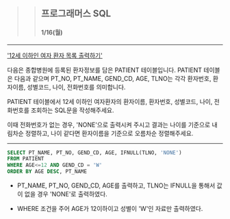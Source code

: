 >> ## 프로그래머스 SQL 
>> #### 1/16(월) 

***


['12세 이하인 여자 환자 목록 출력하기'](https://school.programmers.co.kr/learn/courses/30/lessons/132201)

다음은 종합병원에 등록된 환자정보를 담은 PATIENT 테이블입니다. PATIENT 테이블은 다음과 같으며 PT_NO, PT_NAME, GEND_CD, AGE, TLNO는 각각 환자번호, 환자이름, 성별코드, 나이, 전화번호를 의미합니다.

PATIENT 테이블에서 12세 이하인 여자환자의 환자이름, 환자번호, 성별코드, 나이, 전화번호를 조회하는 SQL문을 작성해주세요. 

이때 전화번호가 없는 경우, 'NONE'으로 출력시켜 주시고 결과는 나이를 기준으로 내림차순 정렬하고, 나이 같다면 환자이름을 기준으로 오름차순 정렬해주세요.

***

```sql
SELECT PT_NAME, PT_NO, GEND_CD, AGE, IFNULL(TLNO, 'NONE')
FROM PATIENT
WHERE AGE<=12 AND GEND_CD = 'W'
ORDER BY AGE DESC, PT_NAME
```

- PT_NAME, PT_NO, GEND_CD, AGE를 출력하고, TLNO는 IFNULL을 통해서 값이 없을 경우 'NONE'로 출력하였다.

- WHERE 조건을 주어 AGE가 12이하이고 성별이 'W'인 자료만 출력하였다.